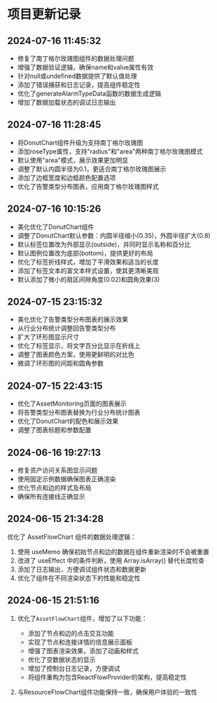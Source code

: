 # 项目更新记录

## 2024-07-16 11:45:32
- 修复了南丁格尔玫瑰图组件的数据处理问题
- 增强了数据验证逻辑，确保name和value属性有效
- 针对null或undefined数据提供了默认值处理
- 添加了错误捕获和日志记录，提高组件稳定性
- 优化了generateAlarmTypeData函数的数据生成逻辑
- 增加了数据加载状态的调试日志输出

## 2024-07-16 11:28:45
- 将DonutChart组件升级为支持南丁格尔玫瑰图
- 添加roseType属性，支持"radius"和"area"两种南丁格尔玫瑰图模式
- 默认使用"area"模式，展示效果更加明显
- 调整了默认内圆半径为0.1，更适合南丁格尔玫瑰图展示
- 添加了边框宽度和边框颜色配置选项
- 优化了告警类型分布图表，应用南丁格尔玫瑰图样式

## 2024-07-16 10:15:26
- 美化优化了DonutChart组件
- 调整了DonutChart默认参数：内圆半径缩小(0.35)，外圆半径扩大(0.8)
- 默认标签位置改为外部显示(outside)，并同时显示名称和百分比
- 默认图例位置改为底部(bottom)，提供更好的布局
- 优化了标签折线样式，增加了平滑效果和适当的长度
- 添加了标签文本的富文本样式设置，使其更清晰美观
- 默认添加了微小的扇区间隙角度(0.02)和圆角效果(3)

## 2024-07-15 23:15:32
- 美化优化了告警类型分布图表的展示效果
- 从行业分布统计调整回告警类型分布
- 扩大了环形图显示尺寸
- 优化了标签显示，将文字百分比显示在折线上
- 调整了图表颜色方案，使用更鲜明的对比色
- 微调了环形图的间距和圆角参数

## 2024-07-15 22:43:15
- 优化了AssetMonitoring页面的图表展示
- 将告警类型分布图表替换为行业分布统计图表
- 优化了DonutChart的配色和展示效果
- 调整了图表标题和参数配置

## 2024-06-16 19:27:13
- 修复资产访问关系图显示问题
- 使用固定示例数据确保图表正确渲染
- 优化节点和边的样式及布局
- 确保所有连接线正确显示

## 2024-06-15 21:34:28
优化了 AssetFlowChart 组件的数据处理逻辑：
1. 使用 useMemo 确保初始节点和边的数据在组件重新渲染时不会被重置
2. 改进了 useEffect 中的条件判断，使用 Array.isArray() 替代长度检查
3. 添加了日志输出，方便调试组件状态和数据更新
4. 优化了组件在不同渲染状态下的性能和稳定性

## 2024-06-15 21:51:16

1. 优化了`AssetFlowChart`组件，增加了以下功能：
   - 添加了节点和边的点击交互功能
   - 实现了节点和连接详情的信息展示面板
   - 增强了图表渲染效果，添加了动画和样式
   - 优化了空数据状态的显示
   - 增加了控制台日志记录，方便调试
   - 将组件重构为包含ReactFlowProvider的架构，提高稳定性

2. 与ResourceFlowChart组件功能保持一致，确保用户体验的一致性 